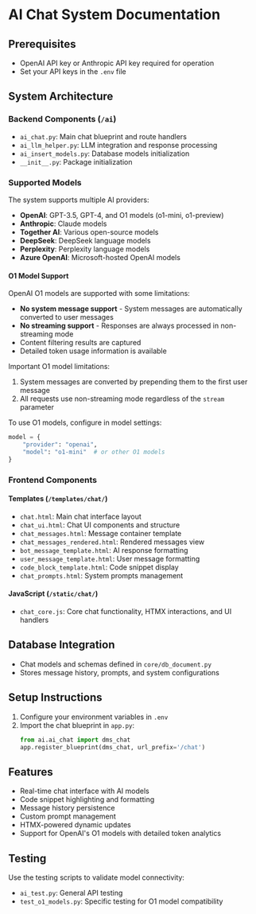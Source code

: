 # AI Chat System Documentation

## Prerequisites

- OpenAI API key or Anthropic API key required for operation
- Set your API keys in the `.env` file

## System Architecture

### Backend Components (`/ai`)

- `ai_chat.py`: Main chat blueprint and route handlers
- `ai_llm_helper.py`: LLM integration and response processing
- `ai_insert_models.py`: Database models initialization
- `__init__.py`: Package initialization

### Supported Models

The system supports multiple AI providers:

- **OpenAI**: GPT-3.5, GPT-4, and O1 models (o1-mini, o1-preview)
- **Anthropic**: Claude models
- **Together AI**: Various open-source models
- **DeepSeek**: DeepSeek language models
- **Perplexity**: Perplexity language models
- **Azure OpenAI**: Microsoft-hosted OpenAI models

#### O1 Model Support

OpenAI O1 models are supported with some limitations:
- **No system message support** - System messages are automatically converted to user messages
- **No streaming support** - Responses are always processed in non-streaming mode
- Content filtering results are captured
- Detailed token usage information is available

Important O1 model limitations:
1. System messages are converted by prepending them to the first user message
2. All requests use non-streaming mode regardless of the `stream` parameter

To use O1 models, configure in model settings:
```python
model = {
    "provider": "openai",
    "model": "o1-mini"  # or other O1 models
}
```

### Frontend Components

#### Templates (`/templates/chat/`)

- `chat.html`: Main chat interface layout
- `chat_ui.html`: Chat UI components and structure
- `chat_messages.html`: Message container template
- `chat_messages_rendered.html`: Rendered messages view
- `bot_message_template.html`: AI response formatting
- `user_message_template.html`: User message formatting
- `code_block_template.html`: Code snippet display
- `chat_prompts.html`: System prompts management

#### JavaScript (`/static/chat/`)

- `chat_core.js`: Core chat functionality, HTMX interactions, and UI handlers

## Database Integration

- Chat models and schemas defined in `core/db_document.py`
- Stores message history, prompts, and system configurations

## Setup Instructions

1. Configure your environment variables in `.env`
2. Import the chat blueprint in `app.py`:
   ```python
   from ai.ai_chat import dms_chat
   app.register_blueprint(dms_chat, url_prefix='/chat')
   ```

## Features

- Real-time chat interface with AI models
- Code snippet highlighting and formatting
- Message history persistence
- Custom prompt management
- HTMX-powered dynamic updates
- Support for OpenAI's O1 models with detailed token analytics

## Testing

Use the testing scripts to validate model connectivity:
- `ai_test.py`: General API testing
- `test_o1_models.py`: Specific testing for O1 model compatibility
